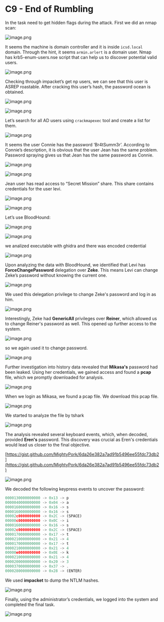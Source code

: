# C9 - End of Rumbling

In the task need to get hidden flags during the attack. First we did an nmap scan:

![image.png](images/image.png)

It seems the machine is domain controller and it is inside `icsd.local` domain. Through the hint, it seems `armin.arlert` is a domain user. Nmap has krb5-enum-users.nse script that can help us to discover potential valid users.

![image.png](images/image%201.png)

Checking through impacket’s get np users, we can see that this user is ASREP roastable. After cracking this user’s hash, the password ocean is obtained.

![image.png](images/image%202.png)

![image.png](images/image%203.png)

Let’s search for all AD users using `crackmapexec` tool and create a list for them.

![image.png](images/image%204.png)

It seems the user Connie has the password ‘Br4tSumm3r’. According to Connie’s description, it is obvious that the user Jean has the same problem. Password spraying gives us that Jean has the same password as Connie.

![image.png](images/image%205.png)

![image.png](images/image%206.png)

Jean user has read access to “Secret Mission” share. This share contains credentials for the user levi.

![image.png](images/image%207.png)

![image.png](images/image%208.png)

Let’s use BloodHound:

![image.png](images/image%209.png)

![image.png](images/image%2010.png)

we analized executable with ghidra and there was encoded credential

![image.png](images/image%2011.png)

Upon analyzing the data with BloodHound, we identified that Levi has **ForceChangePassword** delegation over **Zeke**. This means Levi can change Zeke’s password without knowing the current one.

![image.png](images/image%2012.png)

We used this delegation privilege to change Zeke's password and log in as him.

![image.png](images/image%2013.png)

Interestingly, Zeke had **GenericAll** privileges over **Reiner**, which allowed us to change Reiner's password as well. This opened up further access to the system.

![image.png](images/image%2014.png)

so we again used it to change password.

![image.png](images/image%2015.png)

Further investigation into history data revealed that **Mikasa's** password had been leaked. Using her credentials, we gained access and found a **pcap** file, which we promptly downloaded for analysis.

![image.png](images/image%2016.png)

When we login as Mikasa, we found a pcap file. We download this pcap file.

![image.png](images/image%2017.png)

We started to analyze the file by tshark

![image.png](images/image%2018.png)

The analysis revealed several keyboard events, which, when decoded, provided **Eren's** password. This discovery was crucial as Eren's credentials would lead us closer to the final objective.

[https://gist.github.com/MightyPork/6da26e382a7ad91b5496ee55fdc73db2](https://gist.github.com/MightyPork/6da26e382a7ad91b5496ee55fdc73db2)

![image.png](images/image%2019.png)

We decoded the following keypress events to uncover the password:

```jsx
0000130000000000 -> 0x13 -> p
0000040000000000 -> 0x04 -> a
0000160000000000 -> 0x16 -> s
0000160000000000 -> 0x16 -> s
00002c0000000000 -> 0x2C -> (SPACE)
00000c0000000000 -> 0x0C -> i
0000160000000000 -> 0x16 -> s
00002c0000000000 -> 0x2C -> (SPACE)
0000170000000000 -> 0x17 -> t
0000210000000000 -> 0x21 -> 4
0000170000000000 -> 0x17 -> t
0000210000000000 -> 0x21 -> 4
00000e0000000000 -> 0x0E -> k
0000210000000000 -> 0x21 -> 4
0000200000000000 -> 0x20 -> 3
0000370000000000 -> 0x37 -> .
0000280000000000 -> 0x28 -> (ENTER)
```

We used **impacket** to dump the NTLM hashes.

![image.png](images/image%2020.png)

Finally, using the administrator’s credentials, we logged into the system and completed the final task.

![image.png](images/image%2021.png)
